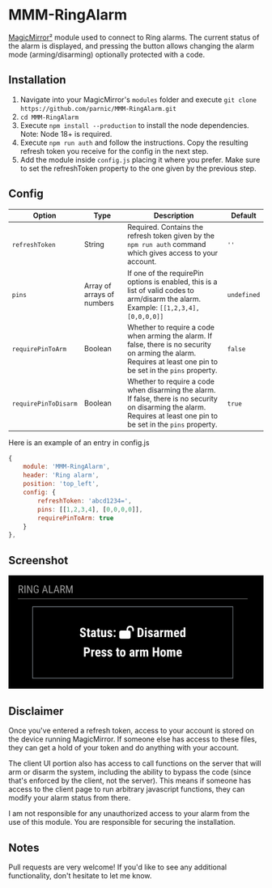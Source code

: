 # MMM-RingAlarm

[MagicMirror²](https://github.com/MichMich/MagicMirror) module used to connect to Ring alarms. The current status of the alarm is displayed, and pressing the button allows changing the alarm mode (arming/disarming) optionally protected with a code.

## Installation

1. Navigate into your MagicMirror's `modules` folder and execute `git clone https://github.com/parnic/MMM-RingAlarm.git`
2. `cd MMM-RingAlarm`
3. Execute `npm install --production` to install the node dependencies. Note: Node 18+ is required.
4. Execute `npm run auth` and follow the instructions. Copy the resulting refresh token you receive for the config in the next step.
5. Add the module inside `config.js` placing it where you prefer. Make sure to set the refreshToken property to the one given by the previous step.

## Config

|Option|Type|Description|Default|
|---|---|---|---|
|`refreshToken`|String|Required. Contains the refresh token given by the `npm run auth` command which gives access to your account.|`''`|
|`pins`|Array of arrays of numbers|If one of the requirePin options is enabled, this is a list of valid codes to arm/disarm the alarm. Example: `[[1,2,3,4], [0,0,0,0]]`|`undefined`|
|`requirePinToArm`|Boolean|Whether to require a code when arming the alarm. If false, there is no security on arming the alarm. Requires at least one pin to be set in the `pins` property.|`false`|
|`requirePinToDisarm`|Boolean|Whether to require a code when disarming the alarm. If false, there is no security on disarming the alarm. Requires at least one pin to be set in the `pins` property.|`true`|

Here is an example of an entry in config.js

```js
{
    module: 'MMM-RingAlarm',
    header: 'Ring alarm',
    position: 'top_left',
    config: {
        refreshToken: 'abcd1234=',
        pins: [[1,2,3,4], [0,0,0,0]],
        requirePinToArm: true
    }
},
```

## Screenshot

![Screenshot](/screenshot.png?raw=true "disarmed")

## Disclaimer

Once you've entered a refresh token, access to your account is stored on the device running MagicMirror. If someone else has access to these files, they can get a hold of your token and do anything with your account.

The client UI portion also has access to call functions on the server that will arm or disarm the system, including the ability to bypass the code (since that's enforced by the client, not the server). This means if someone has access to the client page to run arbitrary javascript functions, they can modify your alarm status from there.

I am not responsible for any unauthorized access to your alarm from the use of this module. You are responsible for securing the installation.

## Notes

Pull requests are very welcome! If you'd like to see any additional functionality, don't hesitate to let me know.
